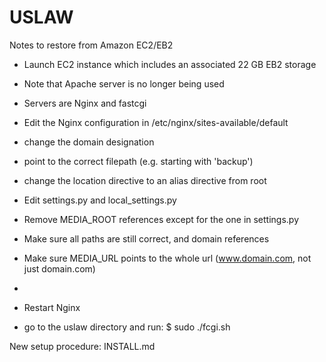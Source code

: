 USLAW
=====

Notes to restore from Amazon EC2/EB2

* Launch EC2 instance which includes an associated 22 GB EB2 storage
* Note that Apache server is no longer being used
* Servers are Nginx and fastcgi
* Edit the Nginx configuration in /etc/nginx/sites-available/default
*   change the domain designation
*   point to the correct filepath (e.g. starting with 'backup')
*   change the location directive to an alias directive from root

* Edit settings.py and local_settings.py
* Remove MEDIA_ROOT references except for the one in settings.py
* Make sure all paths are still correct, and domain references
* Make sure MEDIA_URL points to the whole url (www.domain.com, not just domain.com)
* 
* Restart Nginx
* go to the uslaw directory and run: $ sudo ./fcgi.sh


New setup procedure: INSTALL.md